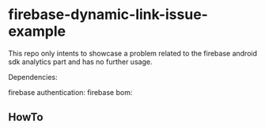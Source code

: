# firebase-dynamic-link-issue-example

This repo only intents to showcase a problem related to the firebase android sdk analytics part and has no further usage.

Dependencies:

firebase authentication:
firebase bom:

## HowTo





